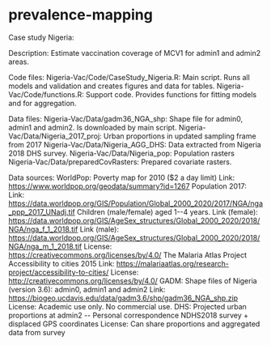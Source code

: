 # prevalence-mapping
Case study Nigeria:

Description: Estimate vaccination coverage of MCV1 for admin1 and admin2 areas.

Code files:
    Nigeria-Vac/Code/CaseStudy_Nigeria.R:
        Main script. Runs all models and validation and creates figures and data for tables.
    Nigeria-Vac/Code/functions.R:
        Support code. Provides functions for fitting models and for aggregation.

Data files:
    Nigeria-Vac/Data/gadm36_NGA_shp:
        Shape file for admin0, admin1 and admin2. Is downloaded by main script.
    Nigeria-Vac/Data/Nigeria_2017_proj:
        Urban proportions in updated sampling frame from 2017
    Nigeria-Vac/Data/Nigeria_AGG_DHS:
        Data extracted from Nigeria 2018 DHS survey.
    Nigeria-Vac/Data/Nigeria_pop:
        Population rasters
    Nigeria-Vac/Data/preparedCovRasters:
        Prepared covariate rasters.

Data sources:
    WorldPop:
        Poverty map for 2010 ($2 a day limit)
            Link: https://www.worldpop.org/geodata/summary?id=1267
        Population 2017:
            Link: https://data.worldpop.org/GIS/Population/Global_2000_2020/2017/NGA/nga_ppp_2017_UNadj.tif
        Children (male/female) aged 1--4 years.
            Link (female): https://data.worldpop.org/GIS/AgeSex_structures/Global_2000_2020/2018/NGA/nga_f_1_2018.tif
            Link (male): https://data.worldpop.org/GIS/AgeSex_structures/Global_2000_2020/2018/NGA/nga_m_1_2018.tif
            License: https://creativecommons.org/licenses/by/4.0/
    The Malaria Atlas Project
        Accessibility to cities 2015
        Link: https://malariaatlas.org/research-project/accessibility-to-cities/
        License: http://creativecommons.org/licenses/by/4.0/
    GADM:
        Shape files of Nigeria (version 3.6): admin0, admin1 and admin2
        Link: https://biogeo.ucdavis.edu/data/gadm3.6/shp/gadm36_NGA_shp.zip
        License: Academic use only. No commercial use.
    DHS:
        Projected urban proportions at admin2 -- Personal correspondence
        NDHS2018 survey + displaced GPS coordinates
        License: Can share proportions and aggregated data from survey
        

